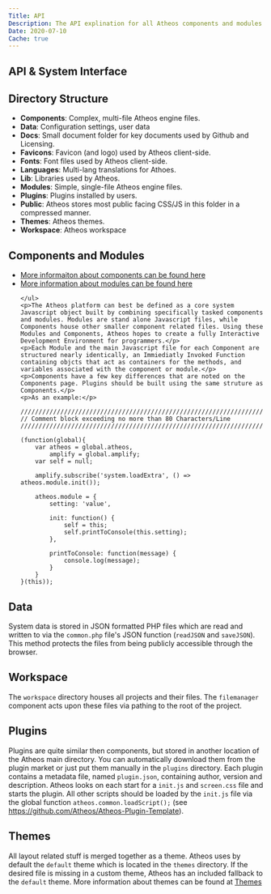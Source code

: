 ```yaml
---
Title: API
Description: The API explination for all Atheos components and modules
Date: 2020-07-10
Cache: true
---
```

<section>
	<h1>API &amp; System Interface</h1>
	<h2>Directory Structure</h2>
	<ul>
		<li><strong>Components</strong>: Complex, multi-file Atheos engine files.</li>
		<li><strong>Data</strong>: Configuration settings, user data</li>
		<li><strong>Docs</strong>: Small document folder for key documents used by Github and Licensing.</li>
		<li><strong>Favicons</strong>: Favicon (and logo) used by Atheos client-side.</li>
		<li><strong>Fonts</strong>: Font files used by Atheos client-side.</li>
		<li><strong>Languages</strong>: Multi-lang translations for Athoes.</li>
		<li><strong>Lib</strong>: Libraries used by Atheos.</li>
		<li><strong>Modules</strong>: Simple, single-file Atheos engine files.</li>
		<li><strong>Plugins</strong>: Plugins installed by users.</li>
		<li><strong>Public</strong>: Atheos stores most public facing CSS/JS in this folder in a compressed manner.</li>
		<li><strong>Themes</strong>: Atheos themes.</li>
		<li><strong>Workspace</strong>: Atheos workspace</li>
	</ul>
</section>
<section>
	<h2>Components and Modules</h2>
	<ul>
		<li><a href="/docs/api/components">More informaiton about components can be found here</a></li>
		<li><a href="/docs/api/modules">More information about modules can be found here</a></li>
	
	</ul>
	<p>The Atheos platform can best be defined as a core system Javascript object built by combining specifically tasked components and modules. Modules are stand alone Javascript files, while Components house other smaller component related files. Using these Modules and Components, Atheos hopes to create a fully Interactive Development Environment for programmers.</p>
	<p>Each Module and the main Javascript file for each Component are structured nearly identically, an Immiediatly Invoked Function containing objcts that act as containers for the methods, and variables associated with the component or module.</p>
	<p>Components have a few key differences that are noted on the Components page. Plugins should be built using the same struture as Components.</p>
	<p>As an example:</p>
<pre><code>//////////////////////////////////////////////////////////////////////////////80
// Comment block exceeding no more than 80 Characters/Line
//////////////////////////////////////////////////////////////////////////////80

(function(global){
	var atheos = global.atheos,
		amplify = global.amplify;
	var self = null;
	
	amplify.subscribe('system.loadExtra', () => atheos.module.init());

	atheos.module = {
		setting: 'value',
		
		init: function() {
			self = this;
			self.printToConsole(this.setting);
		},
		
		printToConsole: function(message) {
			console.log(message);
		}
	}
}(this));
</code></pre>
</section>
<section>
	<h2>Data</h2>
	<p>System data is stored in JSON formatted PHP files which are read and written to via the <code>common.php</code> file&#39;s JSON function (<code>readJSON</code> and <code>saveJSON</code>). This method protects the files from being publicly accessible through the browser.</p>
	<h2>Workspace</h2>
	<p>The <code>workspace</code> directory houses all projects and their files. The <code>filemanager</code> component acts upon these files via pathing to the root of the project.</p>
</section>
<section>
	<h2>Plugins</h2>
	<p>Plugins are quite similar then components, but stored in another location of the Atheos main directory. You can automatically download them from the plugin market or just put them manually in the <code>plugins</code> directory. Each plugin contains a metadata file, named <code>plugin.json</code>, containing author, version and description. Atheos looks on each start for a <code>init.js</code> and <code>screen.css</code> file and starts the plugin. All other scripts should be loaded by the <code>init.js</code> file via the global function <code>atheos.common.loadScript();</code> (see <a href="https://github.com/Atheos/Atheos-Plugin-Template">https://github.com/Atheos/Atheos-Plugin-Template</a>).</p>
</section>
<section>
	<h2>Themes</h2>
	<p>All layout related stuff is merged together as a theme. Atheos uses by default the <code>default</code> theme which is located in the <code>themes</code> directory. If the desired file is missing in a custom theme, Atheos has an included fallback to the <code>default</code> theme. More information about themes can be found at <a href="/docs/contributing/themes">Themes</a>
	</p>
</section>
<section>
